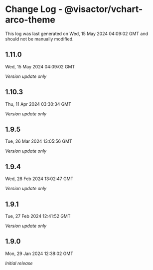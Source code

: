 # Change Log - @visactor/vchart-arco-theme

This log was last generated on Wed, 15 May 2024 04:09:02 GMT and should not be manually modified.

## 1.11.0
Wed, 15 May 2024 04:09:02 GMT

_Version update only_

## 1.10.3
Thu, 11 Apr 2024 03:30:34 GMT

_Version update only_

## 1.9.5
Tue, 26 Mar 2024 13:05:56 GMT

_Version update only_

## 1.9.4
Wed, 28 Feb 2024 13:02:47 GMT

_Version update only_

## 1.9.1
Tue, 27 Feb 2024 12:41:52 GMT

_Version update only_

## 1.9.0
Mon, 29 Jan 2024 12:38:02 GMT

_Initial release_

